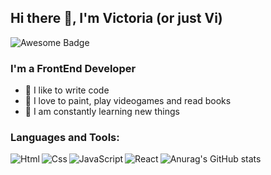 ## Hi there 👋, I'm Victoria (or just Vi)
<img src="https://cdn.rawgit.com/sindresorhus/awesome/d7305f38d29fed78fa85652e3a63e154dd8e8829/media/badge.svg" alt="Awesome Badge"/>

### I'm a FrontEnd Developer
- 💞️ I like to write code
- 🌱 I love to paint, play videogames and read books
- 👀 I am constantly learning new things

### Languages and Tools:
<img align="left" alt="Html" src="https://img.icons8.com/nolan/64/html-5.png"/>
<img align="left" alt="Css" src="https://img.icons8.com/dusk/57/000000/css3.png"/>
<img align="left" alt="JavaScript" src="https://img.icons8.com/nolan/64/javascript.png"/>
<img align="left" alt="React" src="https://img.icons8.com/dusk/64/000000/react.png"/>

![Anurag's GitHub stats](https://github-readme-stats.vercel.app/api?username=abramovavi&theme=radical&show_icons=true)
